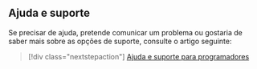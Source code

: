 ## <a name="help-and-support"></a>Ajuda e suporte

Se precisar de ajuda, pretende comunicar um problema ou gostaria de saber mais sobre as opções de suporte, consulte o artigo seguinte:

> [!div class="nextstepaction"]
> [Ajuda e suporte para programadores](../articles/active-directory/develop/active-directory-develop-help-support.md)
